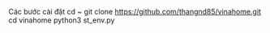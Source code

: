 Các bước cài đặt
cd ~
git clone https://github.com/thangnd85/vinahome.git
cd vinahome
python3 st_env.py
